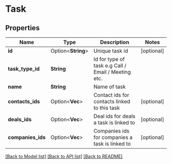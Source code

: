 # Task

## Properties

Name | Type | Description | Notes
------------ | ------------- | ------------- | -------------
**id** | Option<**String**> | Unique task id | [optional]
**task_type_id** | **String** | Id for type of task e.g Call / Email / Meeting etc. | 
**name** | **String** | Name of task | 
**contacts_ids** | Option<**Vec<i32>**> | Contact ids for contacts linked to this task | [optional]
**deals_ids** | Option<**Vec<String>**> | Deal ids for deals a task is linked to | [optional]
**companies_ids** | Option<**Vec<String>**> | Companies ids for companies a task is linked to | [optional]

[[Back to Model list]](../README.md#documentation-for-models) [[Back to API list]](../README.md#documentation-for-api-endpoints) [[Back to README]](../README.md)


